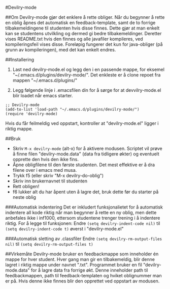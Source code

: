 #Devilry-mode

##Om
Devilry-mode gjør det enklere å rette obliger. Når du begynner å rette en oblig åpnes det automatisk en feedback-template, samt de to forrige tilbakemeldingene til studenten hvis disse finnes. Dette gjør at man enkelt kan se studentens utvilkling og dermed gi bedre tilbakemeldinger. Deretter vises README.txt hvis den finnes og alle javafiler kompileres, ved kompileringsfeil vises disse.
Foreløpig fungerer det kun for java-obliger (på grunn av kompileringen), med det kan enkelt endres.


##Installering
1) Last ned devilry-mode.el og legg den i en passende mappe, for eksemel "~/.emacs.d/plugins/devilry-mode/". Det enkleste er å clone repoet fra mappen "~/.emacs.d/plugins/"

2) Legg følgende linje i .emacsfilen din for å sørge for at devvilry-mode.el blir loadet når emacs starter.

``` elisp
;; Devilry-mode
(add-to-list 'load-path "~/.emacs.d/plugins/devilry-mode/")
(require 'devilry-mode)
```
Hvis du får feilmeldig ved oppstart, kontroller at "devilry-mode.el" ligger i riktig mappe.


##Bruk
- Skriv `M-x devilry-mode` (alt-x) for å aktivere modusen. Scriptet vil prøve å finne filen "devilry-mode.data" (data fra tidligere økter) og eventuelt opprette den hvis den ikke fins.
- Åpne obligfilene til den første studenten. Det mest effektive er å dra filene over i emacs med musa.
- Trykk f5 (eller skriv "M-x devilry-do-oblig")
- Skriv inn brukernavnet til studenten
- Rett obligen!
- f6 lukker alt du har åpent uten å lagre det, bruk dette før du starter på neste oblig


###Automatisk indentering
Det er inkludert funksjonalietet for å automatisk indentere all kode riktig når man begynner å rette en ny oblig, men dette anbefales ikke i inf1000, ettersom studentene trenger trening i å indentere riktig. For å legge til funksjonen: Endre `(setq devilry-indent-code nil)` til `(setq devilry-indent-code t)` øverst i "devilry-mode.el"

###Automatisk sletting av .classfiler
Endre `(setq devilry-rm-output-files nil)` til `(setq devilry-rm-output-files t)`

##Virkemåte
Devilry-mode bruker en feedbackmappe som inneholder én mappe for hver student. Hver gang man gir en tilbakemeldig, blir denne lagret i riktig mappe under navnet "<oblignummer>.txt".
Programmet bruker en fil "devilry-mode.data" for å lagre data fra forrige økt. Denne inneholder path til feedbackmappen, path til feedback-templaten og hviket oblignummer man er på. Hvis denne ikke finnes blir den opprettet ved oppstart av modusen.